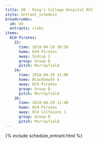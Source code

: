```yaml
---
title: U9 - King's College Hospital RFC
style: entrant_schedule
breadcrumbs:
  u9: U9
  entrants: clubs
items:
  KCH Pirates:
    22:
      time: 2018-04-29 10:20
      home: KCH Pirates
      away: Sidcup 2
      group: Group D
      pitch: Murrayfield
    24:
      time: 2018-04-29 11:00
      home: Blackheath 4
      away: KCH Pirates
      group: Group D
      pitch: Murrayfield
    26:
      time: 2018-04-29 11:40
      home: KCH Pirates
      away: Old Colfeians 1
      group: Group D
      pitch: Murrayfield
---
```


{% include schedule_entrant.html %}
